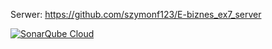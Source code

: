 Serwer: https://github.com/szymonf123/E-biznes_ex7_server



[![SonarQube Cloud](https://sonarcloud.io/images/project_badges/sonarcloud-highlight.svg)](https://sonarcloud.io/summary/new_code?id=szymonf123_E-biznes_ex7_server)